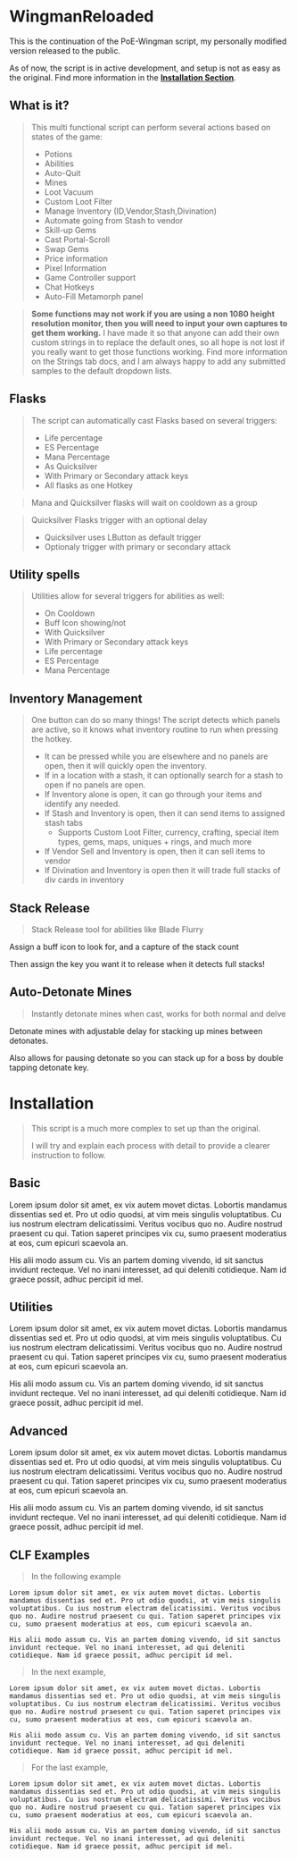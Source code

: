# WingmanReloaded

This is the continuation of the PoE-Wingman script, my personally modified version released to the public.

As of now, the script is in active development, and setup is not as easy as the original. Find more information in the [**Installation Section**](?id=installation).


## What is it?

> This multi functional script can perform several actions based on states of the game:
> * Potions
> * Abilities
> * Auto-Quit
> * Mines
> * Loot Vacuum
> * Custom Loot Filter
> * Manage Inventory (ID,Vendor,Stash,Divination)
> * Automate going from Stash to vendor
> * Skill-up Gems
> * Cast Portal-Scroll
> * Swap Gems
> * Price information
> * Pixel Information
> * Game Controller support
> * Chat Hotkeys
> * Auto-Fill Metamorph panel

> **Some functions may not work if you are using a non 1080 height resolution monitor, then you will need to input your own captures to get them working.** I have made it so that anyone can add their own custom strings in to replace the default ones, so all hope is not lost if you really want to get those functions working. Find more information on the Strings tab docs, and I am always happy to add any submitted samples to the default dropdown lists.


## Flasks
> The script can automatically cast Flasks based on several triggers: 
> * Life percentage
> * ES Percentage
> * Mana Percentage
> * As Quicksilver
> * With Primary or Secondary attack keys
> * All flasks as one Hotkey

> Mana and Quicksilver flasks will wait on cooldown as a group

> Quicksilver Flasks trigger with an optional delay
> * Quicksilver uses LButton as default trigger
> * Optionaly trigger with primary or secondary attack


## Utility spells
> Utilities allow for several triggers for abilities as well:
> * On Cooldown
> * Buff Icon showing/not
> * With Quicksilver
> * With Primary or Secondary attack keys
> * Life percentage
> * ES Percentage
> * Mana Percentage


## Inventory Management
> One button can do so many things! The script detects which panels are active, so it knows what inventory routine to run when pressing the hotkey. 
> * It can be pressed while you are elsewhere and no panels are open, then it will quickly open the inventory.
> * If in a location with a stash, it can optionally search for a stash to open if no panels are open.
> * If Inventory alone is open, it can go through your items and identify any needed.
> * If Stash and Inventory is open, then it can send items to assigned stash tabs
>   * Supports Custom Loot Filter, currency, crafting, special item types, gems, maps, uniques + rings, and much more
> * If Vendor Sell and Inventory is open, then it can sell items to vendor
> * If Divination and Inventory is open then it will trade full stacks of div cards in inventory


## Stack Release
> Stack Release tool for abilities like Blade Flurry

Assign a buff icon to look for, and a capture of the stack count

Then assign the key you want it to release when it detects full stacks!


## Auto-Detonate Mines
> Instantly detonate mines when cast, works for both normal and delve

Detonate mines with adjustable delay for stacking up mines between detonates. 

Also allows for pausing detonate so you can stack up for a boss by double tapping detonate key.


# Installation

> This script is a much more complex to set up than the original.
>
> I will try and explain each process with detail to provide a clearer instruction to follow.


## Basic
Lorem ipsum dolor sit amet, ex vix autem movet dictas. Lobortis mandamus dissentias sed et. Pro ut odio quodsi, at vim meis singulis voluptatibus. Cu ius nostrum electram delicatissimi. Veritus vocibus quo no. Audire nostrud praesent cu qui. Tation saperet principes vix cu, sumo praesent moderatius at eos, cum epicuri scaevola an.

His alii modo assum cu. Vis an partem doming vivendo, id sit sanctus invidunt recteque. Vel no inani interesset, ad qui deleniti cotidieque. Nam id graece possit, adhuc percipit id mel.

## Utilities
Lorem ipsum dolor sit amet, ex vix autem movet dictas. Lobortis mandamus dissentias sed et. Pro ut odio quodsi, at vim meis singulis voluptatibus. Cu ius nostrum electram delicatissimi. Veritus vocibus quo no. Audire nostrud praesent cu qui. Tation saperet principes vix cu, sumo praesent moderatius at eos, cum epicuri scaevola an.

His alii modo assum cu. Vis an partem doming vivendo, id sit sanctus invidunt recteque. Vel no inani interesset, ad qui deleniti cotidieque. Nam id graece possit, adhuc percipit id mel.


## Advanced
Lorem ipsum dolor sit amet, ex vix autem movet dictas. Lobortis mandamus dissentias sed et. Pro ut odio quodsi, at vim meis singulis voluptatibus. Cu ius nostrum electram delicatissimi. Veritus vocibus quo no. Audire nostrud praesent cu qui. Tation saperet principes vix cu, sumo praesent moderatius at eos, cum epicuri scaevola an.

His alii modo assum cu. Vis an partem doming vivendo, id sit sanctus invidunt recteque. Vel no inani interesset, ad qui deleniti cotidieque. Nam id graece possit, adhuc percipit id mel.


## CLF Examples

> In the following example

```
Lorem ipsum dolor sit amet, ex vix autem movet dictas. Lobortis mandamus dissentias sed et. Pro ut odio quodsi, at vim meis singulis voluptatibus. Cu ius nostrum electram delicatissimi. Veritus vocibus quo no. Audire nostrud praesent cu qui. Tation saperet principes vix cu, sumo praesent moderatius at eos, cum epicuri scaevola an.

His alii modo assum cu. Vis an partem doming vivendo, id sit sanctus invidunt recteque. Vel no inani interesset, ad qui deleniti cotidieque. Nam id graece possit, adhuc percipit id mel.
```

> In the next example, 

```
Lorem ipsum dolor sit amet, ex vix autem movet dictas. Lobortis mandamus dissentias sed et. Pro ut odio quodsi, at vim meis singulis voluptatibus. Cu ius nostrum electram delicatissimi. Veritus vocibus quo no. Audire nostrud praesent cu qui. Tation saperet principes vix cu, sumo praesent moderatius at eos, cum epicuri scaevola an.

His alii modo assum cu. Vis an partem doming vivendo, id sit sanctus invidunt recteque. Vel no inani interesset, ad qui deleniti cotidieque. Nam id graece possit, adhuc percipit id mel.
```

> For the last example, 

```
Lorem ipsum dolor sit amet, ex vix autem movet dictas. Lobortis mandamus dissentias sed et. Pro ut odio quodsi, at vim meis singulis voluptatibus. Cu ius nostrum electram delicatissimi. Veritus vocibus quo no. Audire nostrud praesent cu qui. Tation saperet principes vix cu, sumo praesent moderatius at eos, cum epicuri scaevola an.

His alii modo assum cu. Vis an partem doming vivendo, id sit sanctus invidunt recteque. Vel no inani interesset, ad qui deleniti cotidieque. Nam id graece possit, adhuc percipit id mel.
```